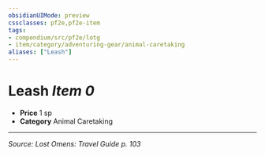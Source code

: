 ```yaml
---
obsidianUIMode: preview
cssclasses: pf2e,pf2e-item
tags:
- compendium/src/pf2e/lotg
- item/category/adventuring-gear/animal-caretaking
aliases: ["Leash"]
---
```

# Leash *Item 0*  

- **Price** 1 sp
- **Category** Animal Caretaking




---
*Source: Lost Omens: Travel Guide p. 103*